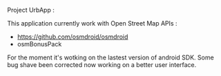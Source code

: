 Project UrbApp :

This application currently work with Open Street Map APIs :
 - https://github.com/osmdroid/osmdroid
 - osmBonusPack

For the moment it's wotking on the lastest version of android SDK. 
Some bug shave been corrected now working on a better user interface.
